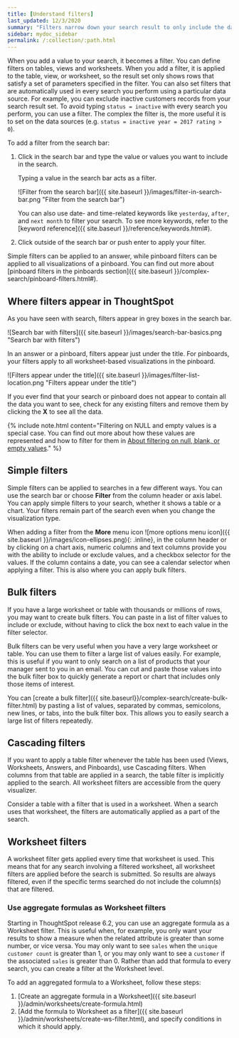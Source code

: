```yaml
---
title: [Understand filters]
last_updated: 12/3/2020
summary: "Filters narrow down your search result to only include the data you want to see."
sidebar: mydoc_sidebar
permalink: /:collection/:path.html
---
```

When you add a value to your search, it becomes a filter. You can define filters on tables, views and worksheets. When you add a filter, it is applied to the table, view, or worksheet, so the result set only shows rows that satisfy a set of parameters specified in the filter. You can also set filters that are automatically used in every search you perform using a particular data source. For example, you can exclude inactive customers records from your search result set. To avoid typing `status = inactive` with every search you perform, you can use a filter. The complex the filter is, the more useful it is to set on the data sources (e.g. `status = inactive year = 2017 rating > 0`).

To add a filter from the search bar:

1. Click in the search bar and type the value or values you want to include in the search.

    Typing a value in the search bar acts as a filter.

    ![Filter from the search bar]({{ site.baseurl }}/images/filter-in-search-bar.png "Filter from the search bar")

    You can also use date- and time-related keywords like `yesterday`, `after`, and `next month` to
    filter your search. To see more keywords, refer to the [keyword
    reference]({{ site.baseurl }}/reference/keywords.html#).

2. Click outside of the search bar or push enter to apply your filter.

Simple filters can be applied to an answer, while pinboard filters can be
applied to all visualizations of a pinboard. You can find out more about
[pinboard filters in the pinboards section]({{ site.baseurl
}}/complex-search/pinboard-filters.html#).


## Where filters appear in ThoughtSpot

As you have seen with search, filters appear in grey boxes in the search bar.

 ![Search bar with filters]({{ site.baseurl }}/images/search-bar-basics.png "Search bar with filters")

In an answer or a pinboard, filters appear just under the title. For pinboards,
your filters apply to all worksheet-based visualizations in the pinboard.

 ![Filters appear under the title]({{ site.baseurl }}/images/filter-list-location.png "Filters appear under the title")

If you ever find that your search or pinboard does not appear to contain all the
data you want to see, check for any existing filters and remove them by clicking
the **X** to see all the data.

{% include note.html content="Filtering on NULL and empty values is a special
case. You can find out more about how these values are represented and how to
filter for them in [About filtering on null, blank, or empty
values](about-filters-for-null.html#)." %}

## Simple filters

Simple filters can be applied to searches in a few different ways. You can use
the search bar or choose **Filter** from the column header or axis label.
You can apply simple filters to your search, whether it shows a table or a
chart. Your filters remain part of the search even when you change the
visualization type.

When adding a filter from the **More** menu icon
![more options menu icon]({{ site.baseurl }}/images/icon-ellipses.png){: .inline},
in the column header or by clicking on a chart axis, numeric columns and
text columns provide you with the ability to include or exclude values, and
a checkbox selector for the values. If the column contains a date, you can see a
calendar selector when applying a filter. This is also where you can apply bulk filters.

## Bulk filters

If you have a large worksheet or table with thousands or millions of rows, you
may want to create bulk filters. You can paste in a list of filter values to
include or exclude, without having to click the box next to each value in the
filter selector.

Bulk filters can be very useful when you have a very large worksheet or table.
You can use them to filter a large list of values easily. For example, this is
useful if you want to only search on a list of products that your manager sent
to you in an email. You can cut and paste those values into the bulk filter box
to quickly generate a report or chart that includes only those items of
interest.

You can [create a bulk filter]({{ site.baseurl}}/complex-search/create-bulk-filter.html) by pasting a list of values,
separated by commas, semicolons, new lines, or tabs, into the bulk filter box.
This allows you to easily search a large list of filters repeatedly.

## Cascading filters

If you want to apply a table filter whenever the table has been used (Views, Worksheets, Answers, and Pinboards), use Cascading filters.
When columns from that table are applied in a search, the table filter is implicitly applied to the search. All worksheet filters are accessible from the query visualizer.

Consider a table with a filter that is used in a worksheet. When a search uses that worksheet, the filters are automatically applied as a part of the search.

## Worksheet filters

A worksheet filter gets applied every time that worksheet is used. This means that for any search involving a filtered worksheet, all worksheet filters are applied before the search is submitted. So results are always filtered, even if the specific terms searched do not include the column(s) that are filtered.

### Use aggregate formulas as Worksheet filters
Starting in ThoughtSpot release 6.2, you can use an aggregate formula as a Worksheet filter. This is useful when, for example, you only want your results to show a measure when the related attribute is greater than some number, or vice versa. You may only want to see `sales` when the `unique customer count` is greater than 1, or you may only want to see a `customer` if the associated `sales` is greater than 0. Rather than add that formula to every search, you can create a filter at the Worksheet level.

To add an aggregated formula to a Worksheet, follow these steps:
1. [Create an aggregate formula in a Worksheet]({{ site.baseurl }}/admin/worksheets/create-formula.html)
2. [Add the formula to Worksheet as a filter]({{ site.baseurl }}/admin/worksheets/create-ws-filter.html), and specify conditions in which it should apply.
